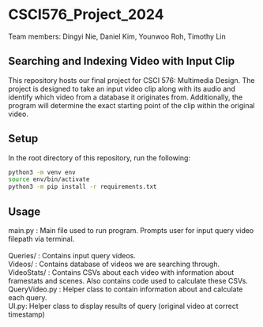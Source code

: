 # CSCI576_Project_2024

Team members: Dingyi Nie, Daniel Kim, Younwoo Roh, Timothy Lin

## Searching and Indexing Video with Input Clip
This repository hosts our final project for CSCI 576: Multimedia Design. The project is designed to take an input video clip along with its audio and identify which video from a database it originates from. Additionally, the program will determine the exact starting point of the clip within the original video.

## Setup
In the root directory of this repository, run the following:

```bash
python3 -m venv env
source env/bin/activate
python3 -m pip install -r requirements.txt
```

## Usage
main.py : Main file used to run program. Prompts user for input query video filepath via terminal.<br />
<br />
Queries/ : Contains input query videos.<br />
Videos/ : Contains database of videos we are searching through.<br />
VideoStats/ : Contains CSVs about each video with information about framestats and scenes. Also contains code used to calculate these CSVs.<br />
QueryVideo.py : Helper class to contain information about and calculate each query.<br />
UI.py: Helper class to display results of query (original video at correct timestamp)<br />
